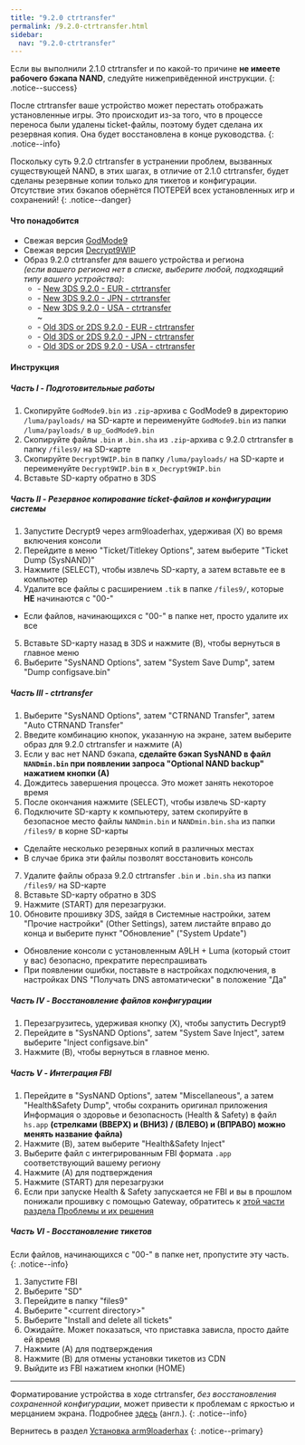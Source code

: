 ```yaml
---
title: "9.2.0 ctrtransfer"
permalink: /9.2.0-ctrtransfer.html
sidebar:
  nav: "9.2.0-ctrtransfer"
---
```


Если вы выполнили 2.1.0 ctrtransfer и по какой-то причине **не имеете рабочего бэкапа NAND**, следуйте нижепривёденной инструкции.
{: .notice--success}

После ctrtransfer ваше устройство может перестать отображать установленные игры. Это происходит из-за того, что в процессе переноса были удалены ticket-файлы, поэтому будет сделана их резервная копия. Она будет восстановлена в конце руководства.
{: .notice--info}

Поскольку суть 9.2.0 ctrtransfer в устранении проблем, вызванных существующей NAND, в этих шагах, в отличие от 2.1.0 ctrtransfer, будет сделаны резервные копии только для тикетов и конфигурации. Отсутствие этих бэкапов обернётся ПОТЕРЕЙ всех установленных игр и сохранений!
{: .notice--danger}

#### <a name="what_need" />Что понадобится

* Свежая версия [GodMode9](https://github.com/d0k3/GodMode9/releases/)
* Свежая версия [Decrypt9WIP](https://github.com/d0k3/Decrypt9WIP/releases/latest)
* Образ 9.2.0 ctrtransfer для вашего устройства и региона     
*(если вашего региона нет в списке, выберите любой, подходящий типу вашего устройства)*:
  +    <i class="fa fa-magnet" aria-hidden="true" title="Это magnet-ссылка. Воспользуйтесь торрент-клиентом, чтобы скачать этот файл."></i> - [New 3DS 9.2.0 - EUR - ctrtransfer](magnet:?xt=urn:btih:fed7bfeec0e52b42a77467cfb6ffd3e9dd2d5a70&dn=9.2.0-20E%5Fctrtransfer%5Fn3ds.zip&tr=udp%3A%2F%2Ftracker.coppersurfer.tk%3A6969%2Fannounce&tr=udp%3A%2F%2Ftracker.opentrackr.org%3A1337%2Fannounce&tr=http%3A%2F%2Ftracker.opentrackr.org%3A1337%2Fannounce&tr=udp%3A%2F%2Fzer0day.ch%3A1337%2Fannounce&tr=udp%3A%2F%2Ftracker.leechers-paradise.org%3A6969%2Fannounce&tr=http%3A%2F%2Fexplodie.org%3A6969%2Fannounce&tr=udp%3A%2F%2Fexplodie.org%3A6969%2Fannounce&tr=udp%3A%2F%2F9.rarbg.com%3A2710%2Fannounce&tr=udp%3A%2F%2Fp4p.arenabg.com%3A1337%2Fannounce&tr=http%3A%2F%2Fp4p.arenabg.com%3A1337%2Fannounce&tr=udp%3A%2F%2Ftracker.aletorrenty.pl%3A2710%2Fannounce&tr=http%3A%2F%2Ftracker.aletorrenty.pl%3A2710%2Fannounce&tr=http%3A%2F%2Ftracker1.wasabii.com.tw%3A6969%2Fannounce&tr=http%3A%2F%2Ftracker.baravik.org%3A6970%2Fannounce&tr=http%3A%2F%2Ftracker.tfile.me%2Fannounce&tr=udp%3A%2F%2Ftorrent.gresille.org%3A80%2Fannounce&tr=http%3A%2F%2Ftorrent.gresille.org%2Fannounce&tr=udp%3A%2F%2Ftracker.yoshi210.com%3A6969%2Fannounce&tr=udp%3A%2F%2Ftracker.tiny-vps.com%3A6969%2Fannounce&tr=udp%3A%2F%2Ftracker.filetracker.pl%3A8089%2Fannounce)   
  +    <i class="fa fa-magnet" aria-hidden="true" title="Это magnet-ссылка. Воспользуйтесь торрент-клиентом, чтобы скачать этот файл."></i> - [New 3DS 9.2.0 - JPN - ctrtransfer](magnet:?xt=urn:btih:b22d67fd02b3b0e30ac991e451db0f2d32e7beca&dn=9.2.0-20J%5Fctrtransfer%5Fn3ds.zip&tr=udp%3A%2F%2Ftracker.coppersurfer.tk%3A6969%2Fannounce&tr=udp%3A%2F%2Ftracker.opentrackr.org%3A1337%2Fannounce&tr=http%3A%2F%2Ftracker.opentrackr.org%3A1337%2Fannounce&tr=udp%3A%2F%2Fzer0day.ch%3A1337%2Fannounce&tr=udp%3A%2F%2Ftracker.leechers-paradise.org%3A6969%2Fannounce&tr=http%3A%2F%2Fexplodie.org%3A6969%2Fannounce&tr=udp%3A%2F%2Fexplodie.org%3A6969%2Fannounce&tr=udp%3A%2F%2F9.rarbg.com%3A2710%2Fannounce&tr=udp%3A%2F%2Fp4p.arenabg.com%3A1337%2Fannounce&tr=http%3A%2F%2Fp4p.arenabg.com%3A1337%2Fannounce&tr=udp%3A%2F%2Ftracker.aletorrenty.pl%3A2710%2Fannounce&tr=http%3A%2F%2Ftracker.aletorrenty.pl%3A2710%2Fannounce&tr=http%3A%2F%2Ftracker1.wasabii.com.tw%3A6969%2Fannounce&tr=http%3A%2F%2Ftracker.baravik.org%3A6970%2Fannounce&tr=http%3A%2F%2Ftracker.tfile.me%2Fannounce&tr=udp%3A%2F%2Ftorrent.gresille.org%3A80%2Fannounce&tr=http%3A%2F%2Ftorrent.gresille.org%2Fannounce&tr=udp%3A%2F%2Ftracker.yoshi210.com%3A6969%2Fannounce&tr=udp%3A%2F%2Ftracker.tiny-vps.com%3A6969%2Fannounce&tr=udp%3A%2F%2Ftracker.filetracker.pl%3A8089%2Fannounce)     
  +    <i class="fa fa-magnet" aria-hidden="true" title="Это magnet-ссылка. Воспользуйтесь торрент-клиентом, чтобы скачать этот файл."></i> - [New 3DS 9.2.0 - USA - ctrtransfer](magnet:?xt=urn:btih:985d47442dc470d1b9f908256bed041c63885f60&dn=9.2.0-20U%5Fctrtransfer%5Fn3ds.zip&tr=udp%3A%2F%2Ftracker.coppersurfer.tk%3A6969%2Fannounce&tr=udp%3A%2F%2Ftracker.opentrackr.org%3A1337%2Fannounce&tr=http%3A%2F%2Ftracker.opentrackr.org%3A1337%2Fannounce&tr=udp%3A%2F%2Fzer0day.ch%3A1337%2Fannounce&tr=udp%3A%2F%2Ftracker.leechers-paradise.org%3A6969%2Fannounce&tr=http%3A%2F%2Fexplodie.org%3A6969%2Fannounce&tr=udp%3A%2F%2Fexplodie.org%3A6969%2Fannounce&tr=udp%3A%2F%2F9.rarbg.com%3A2710%2Fannounce&tr=udp%3A%2F%2Fp4p.arenabg.com%3A1337%2Fannounce&tr=http%3A%2F%2Fp4p.arenabg.com%3A1337%2Fannounce&tr=udp%3A%2F%2Ftracker.aletorrenty.pl%3A2710%2Fannounce&tr=http%3A%2F%2Ftracker.aletorrenty.pl%3A2710%2Fannounce&tr=http%3A%2F%2Ftracker1.wasabii.com.tw%3A6969%2Fannounce&tr=http%3A%2F%2Ftracker.baravik.org%3A6970%2Fannounce&tr=http%3A%2F%2Ftracker.tfile.me%2Fannounce&tr=udp%3A%2F%2Ftorrent.gresille.org%3A80%2Fannounce&tr=http%3A%2F%2Ftorrent.gresille.org%2Fannounce&tr=udp%3A%2F%2Ftracker.yoshi210.com%3A6969%2Fannounce&tr=udp%3A%2F%2Ftracker.tiny-vps.com%3A6969%2Fannounce&tr=udp%3A%2F%2Ftracker.filetracker.pl%3A8089%2Fannounce)    
~
  +    <i class="fa fa-magnet" aria-hidden="true" title="Это magnet-ссылка. Воспользуйтесь торрент-клиентом, чтобы скачать этот файл."></i> - [Old 3DS or 2DS 9.2.0 - EUR - ctrtransfer](magnet:?xt=urn:btih:8d6142313971b08f92257e7fb1c1d5689e34ed78&dn=9.2.0-20E%5Fctrtransfer%5Fo3ds.zip&tr=udp%3A%2F%2Ftracker.coppersurfer.tk%3A6969%2Fannounce&tr=udp%3A%2F%2Ftracker.opentrackr.org%3A1337%2Fannounce&tr=http%3A%2F%2Ftracker.opentrackr.org%3A1337%2Fannounce&tr=udp%3A%2F%2Fzer0day.ch%3A1337%2Fannounce&tr=udp%3A%2F%2Ftracker.leechers-paradise.org%3A6969%2Fannounce&tr=http%3A%2F%2Fexplodie.org%3A6969%2Fannounce&tr=udp%3A%2F%2Fexplodie.org%3A6969%2Fannounce&tr=udp%3A%2F%2F9.rarbg.com%3A2710%2Fannounce&tr=udp%3A%2F%2Fp4p.arenabg.com%3A1337%2Fannounce&tr=http%3A%2F%2Fp4p.arenabg.com%3A1337%2Fannounce&tr=udp%3A%2F%2Ftracker.aletorrenty.pl%3A2710%2Fannounce&tr=http%3A%2F%2Ftracker.aletorrenty.pl%3A2710%2Fannounce&tr=http%3A%2F%2Ftracker1.wasabii.com.tw%3A6969%2Fannounce&tr=http%3A%2F%2Ftracker.baravik.org%3A6970%2Fannounce&tr=http%3A%2F%2Ftracker.tfile.me%2Fannounce&tr=udp%3A%2F%2Ftorrent.gresille.org%3A80%2Fannounce&tr=http%3A%2F%2Ftorrent.gresille.org%2Fannounce&tr=udp%3A%2F%2Ftracker.yoshi210.com%3A6969%2Fannounce&tr=udp%3A%2F%2Ftracker.tiny-vps.com%3A6969%2Fannounce&tr=udp%3A%2F%2Ftracker.filetracker.pl%3A8089%2Fannounce)     
  +    <i class="fa fa-magnet" aria-hidden="true" title="Это magnet-ссылка. Воспользуйтесь торрент-клиентом, чтобы скачать этот файл."></i> - [Old 3DS or 2DS 9.2.0 - JPN - ctrtransfer](magnet:?xt=urn:btih:24ad2b85e67013ef1f91178dca7ad2e40663b9b2&dn=9.2.0-20J%5Fctrtransfer%5Fo3ds.zip&tr=udp%3A%2F%2Ftracker.coppersurfer.tk%3A6969%2Fannounce&tr=udp%3A%2F%2Ftracker.opentrackr.org%3A1337%2Fannounce&tr=http%3A%2F%2Ftracker.opentrackr.org%3A1337%2Fannounce&tr=udp%3A%2F%2Fzer0day.ch%3A1337%2Fannounce&tr=udp%3A%2F%2Ftracker.leechers-paradise.org%3A6969%2Fannounce&tr=http%3A%2F%2Fexplodie.org%3A6969%2Fannounce&tr=udp%3A%2F%2Fexplodie.org%3A6969%2Fannounce&tr=udp%3A%2F%2F9.rarbg.com%3A2710%2Fannounce&tr=udp%3A%2F%2Fp4p.arenabg.com%3A1337%2Fannounce&tr=http%3A%2F%2Fp4p.arenabg.com%3A1337%2Fannounce&tr=udp%3A%2F%2Ftracker.aletorrenty.pl%3A2710%2Fannounce&tr=http%3A%2F%2Ftracker.aletorrenty.pl%3A2710%2Fannounce&tr=http%3A%2F%2Ftracker1.wasabii.com.tw%3A6969%2Fannounce&tr=http%3A%2F%2Ftracker.baravik.org%3A6970%2Fannounce&tr=http%3A%2F%2Ftracker.tfile.me%2Fannounce&tr=udp%3A%2F%2Ftorrent.gresille.org%3A80%2Fannounce&tr=http%3A%2F%2Ftorrent.gresille.org%2Fannounce&tr=udp%3A%2F%2Ftracker.yoshi210.com%3A6969%2Fannounce&tr=udp%3A%2F%2Ftracker.tiny-vps.com%3A6969%2Fannounce&tr=udp%3A%2F%2Ftracker.filetracker.pl%3A8089%2Fannounce)     
  +    <i class="fa fa-magnet" aria-hidden="true" title="Это magnet-ссылка. Воспользуйтесь торрент-клиентом, чтобы скачать этот файл."></i> - [Old 3DS or 2DS 9.2.0 - USA - ctrtransfer](magnet:?xt=urn:btih:1dc79a2a0babb45497961888f369423a93135e2b&dn=9.2.0-20U%5Fctrtransfer%5Fo3ds.zip&tr=udp%3A%2F%2Ftracker.coppersurfer.tk%3A6969%2Fannounce&tr=udp%3A%2F%2Ftracker.opentrackr.org%3A1337%2Fannounce&tr=http%3A%2F%2Ftracker.opentrackr.org%3A1337%2Fannounce&tr=udp%3A%2F%2Fzer0day.ch%3A1337%2Fannounce&tr=udp%3A%2F%2Ftracker.leechers-paradise.org%3A6969%2Fannounce&tr=http%3A%2F%2Fexplodie.org%3A6969%2Fannounce&tr=udp%3A%2F%2Fexplodie.org%3A6969%2Fannounce&tr=udp%3A%2F%2F9.rarbg.com%3A2710%2Fannounce&tr=udp%3A%2F%2Fp4p.arenabg.com%3A1337%2Fannounce&tr=http%3A%2F%2Fp4p.arenabg.com%3A1337%2Fannounce&tr=udp%3A%2F%2Ftracker.aletorrenty.pl%3A2710%2Fannounce&tr=http%3A%2F%2Ftracker.aletorrenty.pl%3A2710%2Fannounce&tr=http%3A%2F%2Ftracker1.wasabii.com.tw%3A6969%2Fannounce&tr=http%3A%2F%2Ftracker.baravik.org%3A6970%2Fannounce&tr=http%3A%2F%2Ftracker.tfile.me%2Fannounce&tr=udp%3A%2F%2Ftorrent.gresille.org%3A80%2Fannounce&tr=http%3A%2F%2Ftorrent.gresille.org%2Fannounce&tr=udp%3A%2F%2Ftracker.yoshi210.com%3A6969%2Fannounce&tr=udp%3A%2F%2Ftracker.tiny-vps.com%3A6969%2Fannounce&tr=udp%3A%2F%2Ftracker.filetracker.pl%3A8089%2Fannounce)
 
#### <a name="instructions" />Инструкция

##### <a name="part1" />Часть I - Подготовительные работы

1. Скопируйте `GodMode9.bin` из `.zip`-архива с GodMode9 в директорию `/luma/payloads/` на SD-карте и переименуйте `GodMode9.bin` из папки `/luma/payloads/` в `up_GodMode9.bin`
2. Скопируйте файлы `.bin` и `.bin.sha` из `.zip`-архива с 9.2.0 ctrtransfer в папку `/files9/` на SD-карте
3. Скопируйте `Decrypt9WIP.bin` в папку `/luma/payloads/` на SD-карте и переименуйте `Decrypt9WIP.bin` в `x_Decrypt9WIP.bin`
4. Вставьте SD-карту обратно в 3DS

##### <a name="part2" />Часть II - Резервное копирование ticket-файлов и конфигурации системы

1. Запустите Decrypt9 через arm9loaderhax, удерживая (X) во время включения консоли
2. Перейдите в меню "Ticket/Titlekey Options", затем выберите "Ticket Dump (SysNAND)"
3. Нажмите (SELECT), чтобы извлечь SD-карту, а затем вставьте ее в компьютер
4. Удалите все файлы с расширением `.tik` в папке `/files9/`, которые **НЕ** начинаются с "00-"
  + Если файлов, начинающихся с "00-" в папке нет, просто удалите их все
5. Вставьте SD-карту назад в 3DS и нажмите (B), чтобы вернуться в главное меню
6. Выберите "SysNAND Options", затем "System Save Dump", затем "Dump configsave.bin"

##### <a name="part3" />Часть III - ctrtransfer

1. Выберите "SysNAND Options", затем "CTRNAND Transfer", затем "Auto CTRNAND Transfer"
2. Введите комбинацию кнопок, указанную на экране, затем выберите образ для 9.2.0 ctrtransfer и нажмите (A)
3. Если у вас нет NAND бэкапа, **сделайте бэкап SysNAND в файл `NANDmin.bin` при появлении запроса "Optional NAND backup" нажатием кнопки (А)**
4. Дождитесь завершения процесса. Это может занять некоторое время
5. После окончания нажмите (SELECT), чтобы извлечь SD-карту
6. Подключите SD-карту к компьютеру, затем скопируйте в безопасное место файлы `NANDmin.bin` и `NANDmin.bin.sha` из папки `/files9/` в корне SD-карты
  + Сделайте несколько резервных копий в различных местах
  + В случае брика эти файлы позволят восстановить консоль
7. Удалите файлы образа 9.2.0 ctrtransfer `.bin` и `.bin.sha` из папки `/files9/` на SD-карте
8. Вставьте SD-карту обратно в 3DS
9. Нажмите (START) для перезагрузки. 
10. Обновите прошивку 3DS, зайдя в Системные настройки, затем "Прочие настройки" (Other Settings), затем листайте вправо до конца и выберите пункт "Обновление" ("System Update")
  + Обновление консоли с установленным A9LH + Luma (который стоит у вас) безопасно, прекратите переспрашивать
  + При появлении ошибки, поставьте в настройках подключения, в настройках DNS "Получать DNS автоматически" в положение "Да"
  
##### <a name="part4" />Часть IV - Восстановление файлов конфигурации

1. Перезагрузитесь, удерживая кнопку (X), чтобы запустить Decrypt9
2. Перейдите в "SysNAND Options", затем "System Save Inject", затем выберите "Inject configsave.bin"
3. Нажмите (B), чтобы вернуться в главное меню.

##### <a name="part5" />Часть V - Интеграция FBI

1. Перейдите в "SysNAND Options", затем "Miscellaneous", а затем "Health&Safety Dump", чтобы сохранить оригинал приложения Информация о здоровье и безопасность (Health & Safety) в файл `hs.app` **(стрелками (ВВЕРХ) и (ВНИЗ) / (ВЛЕВО) и (ВПРАВО) можно менять название файла)**
2. Нажмите (B), затем выберите "Health&Safety Inject"
3. Выберите файл с интегрированным FBI формата `.app` соответствующий вашему региону
4. Нажмите (A) для подтверждения
9. Нажмите (START) для перезагрузки
6. Если при запуске Health & Safety запускается не FBI и вы в прошлом понижали прошивку с помощью Gateway, обратитесь к [этой части раздела Проблемы и их решения](troubleshooting#gw_fbi)

##### <a name="part6" />Часть VI - Восстановление тикетов

Если файлов, начинающихся с "00-" в папке нет, пропустите эту часть.
{: .notice--info}

1. Запустите FBI
2. Выберите "SD"
3. Перейдите в папку "files9"
4. Выберите "\<current directory>"
5. Выберите "Install and delete all tickets"
6. Ожидайте.  Может показаться, что приставка зависла, просто дайте ей время
7. Нажмите (A) для подтверждения
8. Нажмите (B) для отмены установки тикетов из CDN
9. Выйдите из FBI нажатием кнопки (HOME)

___

Форматирование устройства в ходе ctrtransfer, *без восстановления сохраненной конфигурации*, может привести к проблемам с яркостью и мерцанием экрана. Подробнее [здесь](https://github.com/Plailect/Guide/issues/794) (англ.).
{: .notice--info}
  
Вернитесь в раздел [Установка arm9loaderhax](installing-arm9loaderhax)
{: .notice--primary}